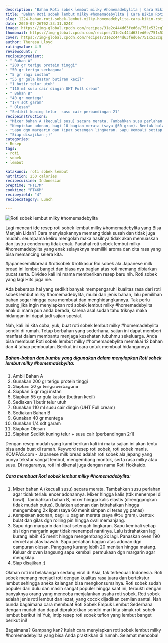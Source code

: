 ```yaml
---
description: "Bahan Roti sobek lembut milky #homemadebylita | Cara Bikin Roti sobek lembut milky #homemadebylita Yang Menggugah Selera"
title: "Bahan Roti sobek lembut milky #homemadebylita | Cara Bikin Roti sobek lembut milky #homemadebylita Yang Menggugah Selera"
slug: 1224-bahan-roti-sobek-lembut-milky-homemadebylita-cara-bikin-roti-sobek-lembut-milky-homemadebylita-yang-menggugah-selera
date: 2020-07-26T02:33:31.024Z
image: https://img-global.cpcdn.com/recipes/31e2c444d63fed6e/751x532cq70/roti-sobek-lembut-milky-homemadebylita-foto-resep-utama.jpg
thumbnail: https://img-global.cpcdn.com/recipes/31e2c444d63fed6e/751x532cq70/roti-sobek-lembut-milky-homemadebylita-foto-resep-utama.jpg
cover: https://img-global.cpcdn.com/recipes/31e2c444d63fed6e/751x532cq70/roti-sobek-lembut-milky-homemadebylita-foto-resep-utama.jpg
author: Theresa Lloyd
ratingvalue: 4.5
reviewcount: 7
recipeingredient:
- " Bahan A"
- "200 gr terigu protein tinggi"
- "50 gr terigu serbaguna"
- "5 gr ragi instan"
- "55 gr gula kastor butiran kecil"
- "1 butir telur utuh"
- "110 ml susu cair dingin UHT Full cream"
- " Bahan B"
- "40 gr mentega"
- "1/4 sdt garam"
- " Olesan"
- "Sedikit kuning telur  susu cair perbandingan 21"
recipeinstructions:
- "Mixer bahan A (kecuali susu) secara merata. Tambahkan susu perlahan agar tidak terlalu encer adonannya. Mixer hingga kalis (tdk menempel di bowl). Tambahkan bahan B, mixer hingga kalis elastis (direnggangkan tidak mudah putus). Bulatkan adonan dan istirahatkan hingga mengembang 2x lipat (saya 60 menit simpan di teras yg panas)"
- "Kempiskan adonan, bagi 10 bagian merata (saya @50 gram). Bentuk bulat dan gilas dgn rolling pin hingga oval memanjang."
- "Sapu dgn margarin dan lipat setengah lingkaran. Sapu kembali setiap sisi dgn margarin agar tidak menempel nantinya. Lalu istirahatkan lagi kurang lebih 45 menit hingga mengembang 2x lagi. Panaskan oven 190 dercel api atas bawah. Sapu perlahan bagian atas adonan dgn campuran olesan. Panggang kurang lebih 20 menitan hingga matang. Keluar dr oven langsung sapu kembali permukaan dgn margarin agar mengkilap."
- "Siap disajikan ;)"
categories:
- Resep
tags:
- roti
- sobek
- lembut

katakunci: roti sobek lembut 
nutrition: 250 calories
recipecuisine: Indonesian
preptime: "PT17M"
cooktime: "PT46M"
recipeyield: "4"
recipecategory: Lunch

---
```



![Roti sobek lembut milky #homemadebylita](https://img-global.cpcdn.com/recipes/31e2c444d63fed6e/751x532cq70/roti-sobek-lembut-milky-homemadebylita-foto-resep-utama.jpg)

Lagi mencari ide resep roti sobek lembut milky #homemadebylita yang Bisa Manjain Lidah? Cara menyiapkannya memang tidak susah dan tidak juga mudah. seumpama keliru mengolah maka hasilnya tidak akan memuaskan dan justru cenderung tidak enak. Padahal roti sobek lembut milky #homemadebylita yang enak selayaknya memiliki aroma dan cita rasa yang bisa memancing selera kita.

#japanesemilkbread #rotisobek #rotikasur Roi sobek ala Japanese milk bread ini lembut banget dan biasa nya bagian atas roti memang dibiarkan pucat serta. Divideo kali ini mama memberikan resep baru nih. Roti sobek yang lagi Hits juga nie.

Ada beberapa hal yang sedikit banyak mempengaruhi kualitas rasa dari roti sobek lembut milky #homemadebylita, mulai dari jenis bahan, lalu pemilihan bahan segar hingga cara membuat dan menghidangkannya. Tak perlu pusing jika ingin menyiapkan roti sobek lembut milky #homemadebylita enak di mana pun anda berada, karena asal sudah tahu triknya maka hidangan ini dapat jadi sajian spesial.


Nah, kali ini kita coba, yuk, buat roti sobek lembut milky #homemadebylita sendiri di rumah. Tetap berbahan yang sederhana, sajian ini dapat memberi manfaat dalam membantu menjaga kesehatan tubuhmu sekeluarga. Anda bisa membuat Roti sobek lembut milky #homemadebylita memakai 12 bahan dan 4 tahap pembuatan. Berikut ini cara untuk membuat hidangannya.

<!--inarticleads1-->

##### Bahan-bahan dan bumbu yang digunakan dalam menyiapkan Roti sobek lembut milky #homemadebylita:

1. Ambil  Bahan A
1. Gunakan 200 gr terigu protein tinggi
1. Siapkan 50 gr terigu serbaguna
1. Siapkan 5 gr ragi instan
1. Siapkan 55 gr gula kastor (butiran kecil)
1. Sediakan 1 butir telur utuh
1. Gunakan 110 ml susu cair dingin (UHT Full cream)
1. Sediakan  Bahan B
1. Gunakan 40 gr mentega
1. Gunakan 1/4 sdt garam
1. Siapkan  Olesan
1. Siapkan Sedikit kuning telur + susu cair (perbandingan 2:1)


Dengan resep mudah yang kami berikan kali ini maka sajian ini akan tentu bisa anda buat di rumah. Keyword resep roti sobek, roti sobek manis. KOMPAS.com - Japanese milk bread adalah roti sobek ala jepang yang punya tekstur sangat lembut, mengembang montok, serta rasa milky atau susu. Di negaranya, roti ini dikenal juga dengan nama Roti Hokkaido. 

<!--inarticleads2-->

##### Cara membuat Roti sobek lembut milky #homemadebylita:

1. Mixer bahan A (kecuali susu) secara merata. Tambahkan susu perlahan agar tidak terlalu encer adonannya. Mixer hingga kalis (tdk menempel di bowl). Tambahkan bahan B, mixer hingga kalis elastis (direnggangkan tidak mudah putus). Bulatkan adonan dan istirahatkan hingga mengembang 2x lipat (saya 60 menit simpan di teras yg panas)
1. Kempiskan adonan, bagi 10 bagian merata (saya @50 gram). Bentuk bulat dan gilas dgn rolling pin hingga oval memanjang.
1. Sapu dgn margarin dan lipat setengah lingkaran. Sapu kembali setiap sisi dgn margarin agar tidak menempel nantinya. Lalu istirahatkan lagi kurang lebih 45 menit hingga mengembang 2x lagi. Panaskan oven 190 dercel api atas bawah. Sapu perlahan bagian atas adonan dgn campuran olesan. Panggang kurang lebih 20 menitan hingga matang. Keluar dr oven langsung sapu kembali permukaan dgn margarin agar mengkilap.
1. Siap disajikan ;)


Olahan roti ini belakangan sedang viral di Asia, tak terkecuali Indonesia. Roti sobek memang menjadi roti dengan kualitas rasa juara dan bertekstur lembut sehingga aneka kalangan bisa mengkonsumsinya. Roti sobek sudah populer dari dulu dan masih sangat populer hingga saat ini, terbukti dengan banyaknya orang yang mencoba menjalankan usaha roti sobek. Roti sobek adalah jenis roti lembut dan lezat, yang cocok dijadikan cemilan santai. Nah bunda bagaimana cara membuat Roti Sobek Empuk Lembut Sederhana dengan mudah dan dapat dipraktekkan sendiri mari kita simak roti sobek lembut berikut ini  Yuk, intip resep roti sobek teflon yang lembut banget berikut ini! 

Bagaimana? Gampang kan? Itulah cara menyiapkan roti sobek lembut milky #homemadebylita yang bisa Anda praktikkan di rumah. Selamat mencoba!
